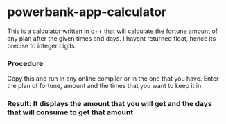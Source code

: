 # powerbank-app-calculator
This is a calculator written in c++ that will calculate the fortune amount of any plan after the given times and days.
I havent returned float, hence its precise to integer digits.

<h3>Procedure</h3>
Copy this and run in any online compiler or in the one that you have.
Enter the plan of fortune, amount and the times that you want to keep it in.

<h3>Result: It displays the amount that you will get and the days that will consume to get that amount</h3>
